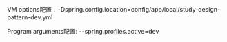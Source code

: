 VM options配置：-Dspring.config.location=config/app/local/study-design-pattern-dev.yml

Program arguments配置: --spring.profiles.active=dev